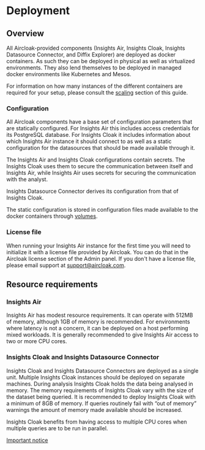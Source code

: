 # Deployment

## Overview

All Aircloak-provided components (Insights Air, Insights Cloak, Insights Datasource Connector, and Diffix Explorer) are deployed as
docker containers. As such they can be deployed in physical as well as virtualized environments. They also lend
themselves to be deployed in managed docker environments like Kubernetes and Mesos.

For information on how many instances of the different containers are required for your setup,
please consult the [scaling](/scaling.md) section of this guide.

### Configuration

All Aircloak components have a base set of configuration parameters that are statically configured. For Insights Air
this includes access credentials for its PostgreSQL database. For Insights Cloak it includes information about which
Insights Air instance it should connect to as well as a static configuration for the datasources that should be made
available through it.

The Insights Air and Insights Cloak configurations contain secrets.
The Insights Cloak uses them to secure the communication between itself and Insights Air, while
Insights Air uses secrets for securing the communication with the analyst.

Insights Datasource Connector derives its configuration from that of Insights Cloak.

The static configuration is stored in configuration files made available to the docker containers through
[volumes](https://docs.docker.com/engine/tutorials/dockervolumes/).

### License file

When running your Insights Air instance for the first time you will need to initialize it with a license file provided
by Aircloak. You can do that in the Aircloak license section of the Admin panel. If you don't have a license file,
please email support at <support@aircloak.com>.

## Resource requirements

### Insights Air

Insights Air has modest resource requirements. It can operate with 512MB of memory, although 1GB of memory is
recommended. For environments where latency is not a concern, it can be deployed on a host performing mixed workloads.
It is generally recommended to give Insights Air access to two or more CPU cores.

### Insights Cloak and Insights Datasource Connector

Insights Cloak and Insights Datasource Connectors are deployed as a single unit. Multiple Insights Cloak instances
should be deployed on separate machines.
During analysis Insights Cloak holds the data being analysed in memory. The memory requirements of Insights Cloak vary
with the size of the dataset being queried. It is recommended to deploy Insights Cloak with a minimum of 8GB of memory.
If queries routinely fail with “out of memory” warnings the amount of memory made available should be increased.

Insights Cloak benefits from having access to multiple CPU cores when multiple queries are to be run in parallel.

[Important notice](_important-notice.md ':include')

